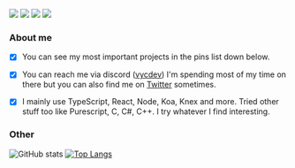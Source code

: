 
[![](https://img.shields.io/github/followers/vycdev?label=Follow%20me&style=social)](https://github.com/login?return_to=https%3A%2F%2Fgithub.com%2Fvycdev) [![](https://img.shields.io/twitch/status/vycdev?style=social)](https://www.twitch.tv/vycdev) [![](https://img.shields.io/twitter/follow/vycdev?style=social)](https://twitter.com/vycdev)
![](https://komarev.com/ghpvc/?username=vycdev&style=flat&color=blue&label=Visits)
### About me
- [x] You can see my most important projects in the pins list down below. 
- [x] You can reach me via discord ([vycdev](https://discordapp.com/users/270972671490129921)) I'm spending most of my time on there but you can also find me on [Twitter](https://twitter.com/vycdev) sometimes.

- [x] I mainly use TypeScript, React, Node, Koa, Knex and more. Tried other stuff too like Purescript, C, C#, C++. I try whatever I find interesting.

### Other
![GitHub stats](https://github-readme-stats.vercel.app/api?username=vycdev&show_icons=true&theme=dark&line_height=20&custom_title=Github+Stats&include_all_commits=true&count_private=true&hide_rank=false&disable_animations=true)
[![Top Langs](https://github-readme-stats.vercel.app/api/top-langs/?username=vycdev&layout=compact&langs_count=6&theme=dark&card_width=300)](https://github.com/anuraghazra/github-readme-stats)
